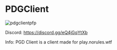# PDGClient
![pdgclientpfp](https://user-images.githubusercontent.com/108345407/178258225-f15286d6-427e-4efe-9021-d33107e35fe2.png)

Discord: https://discord.gg/eQ4jGqYtXb

Info: PGD Client is a client made for play.norules.wtf

